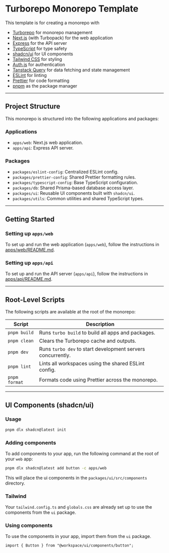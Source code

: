 # Turborepo Monorepo Template

This template is for creating a monorepo with

- [Turborepo](https://turborepo.com/) for monorepo management
- [Next.js](https://nextjs.org/) (with Turbopack) for the web application
- [Express](https://expressjs.com/) for the API server
- [TypeScript](https://www.typescriptlang.org/) for type safety
- [shadcn/ui](https://ui.shadcn.com/) for UI components
- [Tailwind CSS](https://tailwindcss.com/) for styling
- [Auth.js](https://authjs.dev/) for authentication
- [Tanstack Query](https://tanstack.com/query/latest) for data fetching and state management
- [ESLint](https://eslint.org/) for linting
- [Prettier](https://prettier.io/) for code formatting
- [pnpm](https://pnpm.io/) as the package manager

---

## Project Structure

This monorepo is structured into the following applications and packages:

### Applications

- `apps/web`: Next.js web application.
- `apps/api`: Express API server.

### Packages

- `packages/eslint-config`: Centralized ESLint config.
- `packages/prettier-config`: Shared Prettier formatting rules.
- `packages/typescript-config`: Base TypeScript configuration.
- `packages/db`: Shared Prisma-based database access layer.
- `packages/ui`: Reusable UI components built with `shadcn/ui`.
- `packages/utils`: Common utilities and shared TypeScript types.

---

## Getting Started

### Setting up `apps/web`

To set up and run the web application (`apps/web`), follow the instructions in [apps/web/README.md](apps/web/README.md).

### Setting up `apps/api`

To set up and run the API server (`apps/api`), follow the instructions in [apps/api/README.md](apps/api/README.md).

---

## Root-Level Scripts

The following scripts are available at the root of the monorepo:

| Script        | Description                                                 |
| ------------- | ----------------------------------------------------------- |
| `pnpm build`  | Runs `turbo build` to build all apps and packages.          |
| `pnpm clean`  | Clears the Turborepo cache and outputs.                     |
| `pnpm dev`    | Runs `turbo dev` to start development servers concurrently. |
| `pnpm lint`   | Lints all workspaces using the shared ESLint config.        |
| `pnpm format` | Formats code using Prettier across the monorepo.            |

---

## UI Components (shadcn/ui)

### Usage

```bash
pnpm dlx shadcn@latest init
```

### Adding components

To add components to your app, run the following command at the root of your `web` app:

```bash
pnpm dlx shadcn@latest add button -c apps/web
```

This will place the ui components in the `packages/ui/src/components` directory.

### Tailwind

Your `tailwind.config.ts` and `globals.css` are already set up to use the components from the `ui` package.

### Using components

To use the components in your app, import them from the `ui` package.

```tsx
import { Button } from "@workspace/ui/components/button";
```
